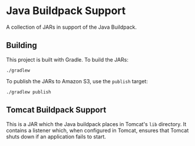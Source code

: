 # Java Buildpack Support

A collection of JARs in support of the Java Buildpack.

## Building

This project is built with Gradle. To build the JARs:

	./gradlew
	
To publish the JARs to Amazon S3, use the `publish` target:

	./gradlew publish

## Tomcat Buildpack Support

This is a JAR which the Java buildpack places in Tomcat's `lib` directory. It contains a listener which,
when configured in Tomcat, ensures that Tomcat shuts down if an application fails to start.